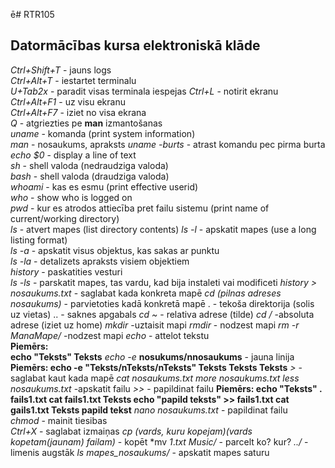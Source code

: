 ē# RTR105
## Datormācības kursa elektroniskā klāde

*Ctrl+Shift+T* - jauns logs  
*Ctrl+Alt+T* - iestartet terminalu  
*U+Tab2x* - paradit visas terminala iespejas 
*Ctrl+L* - notirit ekranu  
*Ctrl+Alt+F1* - uz visu ekranu  
*Ctrl+Alt+F7* - iziet no visa ekrana  
*Q* - atgriezties pe **man** izmantošanas  
*uname* - komanda (print system information)  
*man* - nosaukums, apraksts 
*uname -burts* - atrast komandu pec pirma burta  
*echo $0* - display a line of text  
*sh* - shell valoda (nedraudziga valoda)  
*bash* - shell valoda (draudziga valoda)  
*whoami* - kas es esmu (print effective userid)  
*who* - show who is logged on  
*pwd* - kur es atrodos attiecība pret failu sistemu (print name of current/working directory)  
*ls* -  atvert mapes (list directory contents)
*ls -l* -  apskatit mapes (use a long listing format)   
*ls -a* - apskatit visus objektus, kas sakas ar punktu  
*ls -la* - detalizets apraksts visiem objektiem  
*history* - paskatities vesturi  
*ls -ls* - parskatit mapes, tas vardu, kad bija instaleti vai modificeti
*history > nosaukums.txt* - saglabat kada konkreta mapē 
*cd (pilnas adreses nosaukums)* - parvietoties kadā konkretā mapē 
. - tekoša direktorija (solis uz vietas) 
.. - saknes apgabals 
*cd ~* - relativa adrese (tilde) 
*cd /* -absoluta adrese (iziet uz home) 
*mkdir* -uztaisit mapi
*rmdir* - nodzest mapi
*rm -r ManaMape/* -nodzest mapi
*echo* - attelot tekstu  
**Piemērs:  
echo "Teksts" 
Teksts** 
*echo -e* **nosukums/nnosaukums** - jauna linija 
**Piemērs: 
echo -e "Teksts/nTeksts/nTeksts" 
Teksts 
Teksts 
Teksts** 
*>* - saglabat kaut kada mapē 
*cat nosaukums.txt
more nosaukums.txt
less nosaukums.txt* -apskatit failu 
*>>* - papildinat failu 
**Piemērs: 
  echo "Teksts" . fails1.txt 
  cat fails1.txt 
Teksts 
  echo "papild teksts" >> fails1.txt 
  cat gails1.txt 
Teksts 
papild tekst** 
*nano nosaukums.txt* - papildinat failu  
*chmod* - mainit tiesibas  
*Ctrl+X* - saglabat izmaiņas 
*cp (vards, kuru kopejam)(vards kopetam(jaunam) failam)* - kopēt 
*mv *1*.*txt Music/* - parcelt ko? kur? 
*../* - limenis augstāk 
*ls mapes_nosaukums/* - apskatit mapes saturu 


































